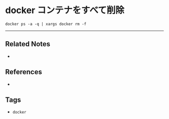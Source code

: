 # docker コンテナをすべて削除
`docker ps -a -q | xargs docker rm -f`

---
## Related Notes
- 

## References
- 

## Tags
- `docker` 
